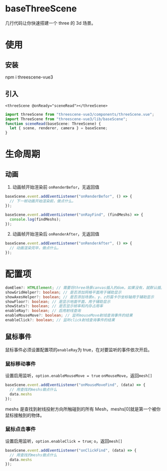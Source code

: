 # baseThreeScene

几行代码让你快速搭建一个 three 的 3d 场景。

# 使用

## 安装

npm i threescene-vue3

## 引入

```vue
<threeScene @onReady="sceneRead"></threeScene>
```

```ts
import threeScene from "threescene-vue3/components/threeScene.vue";
import ThreeScene from "threescene-vue3/lib/baseScene";
function sceneRead(baseScene: ThreeScene) {
  let { scene, renderer, camera } = baseScene;
}
```

# 生命周期

## 动画

1. 动画帧开始渲染前
   `onRenderBefor`，无返回值

```js
baseScene.event.addEventListener("onRenderBefor", () => {
  // 下一帧动画开始渲染前，做点什么。
});
```

```js
baseScene.event.addEventListener("onRayFind", (findMeshs) => {
  console.log(findMeshs);
});
```

2. 动画帧开始渲染后
   `onRenderAfter`，无返回值

```js
baseScene.event.addEventListener("onRenderAfter", () => {
  // 动画渲染完毕，做点什么。
});
```

# 配置项

```ts
domElem?: HTMLElement; // 需要将three场景canvas插入的dom，如果没有，就默认插入元素父节点
showGridHelper?: boolean; // 是否添加网格平面用于辅助显示
showAxesHelper?: boolean; // 是否添加场景x、y、z的笛卡尔坐标轴用于辅助显示
showFloor?: boolean; // 是显示地面平面，用于辅助显示
showStats?: boolean; // 是否显示帧率和内存占用率
enableRay?: boolean; // 启用射线查询
enableMouseMove?: boolean; // 监听mouseMove射线查询事件的结果
enableClick?: boolean; // 监听click射线查询事件的结果
```

## 鼠标事件

鼠标事件必须设置配置项的`enableRay`为 true，在对要监听的事件依次开启。

### 鼠标移动事件
设置启用监听，`option.enableMouseMove = true`
`onMouseMove`，返回`mesh[]`

```js
baseScene.event.addEventListener("onMouseMoveFind", (data) => {
  // 用查找的meshs做点什么
  data.meshs
});
```
meshs 是查找到射线投射方向所触碰到的所有 Mesh，meshs[0]就是第一个被你鼠标接触到的物体。

### 鼠标点击事件
设置启用监听，`option.enableClick = true`;
`o`，返回`mesh[]`
```js
baseScene.event.addEventListener("onClickFind", (data) => {
  // 用查找的meshs做点什么
  data.meshs
});
```

